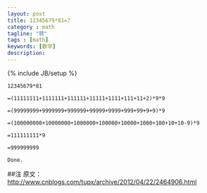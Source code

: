```yaml
---
layout: post
title: 12345679*81=?
category : math
tagline: "转"
tags : [math]
keywords: [数学]
description: 
---
```

{% include JB/setup %}

	12345679*81
	
	=(11111111+1111111+111111+11111+1111+111+11+2)*9*9
	
	=(99999999+9999999+999999+99999+9999+999+99+9+9)*9
	
	=(100000000+10000000+1000000+100000+10000+1000+100+10+10-9)*9
	
	=111111111*9
	
	=999999999
	
	Done.

##注
原文：http://www.cnblogs.com/tupx/archive/2012/04/22/2464906.html